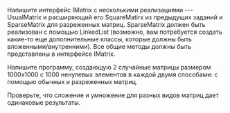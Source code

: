Напишите интерфейс IMatrix с несколькими реализациями --- UsualMatrix и расширяющий его SquareMatirx из предыдущих заданий и SparseMatrix для разреженных матриц. 
SparseMatrix должен быть реализован с помощью LinkedList 
(возможно, вам потребуется создать какие-то еще дополнительные классы, которые должны быть вложенными/внутренними). 
Все общие методы должны быть представлены в интерфейсе IMatrix.

Напишите программу, создающую 2 случайные матрицы размером 1000x1000 с 1000 ненулевых элементов в каждой двумя способами:
с помощью обычных и разреженных матриц.

Проверьте, что сложение и умножение для разных видов матриц дает одинаковые результаты.

